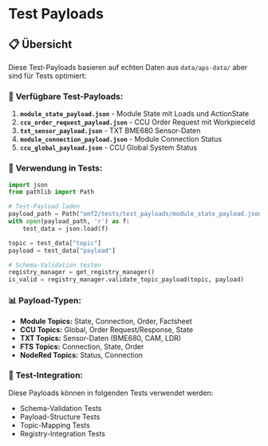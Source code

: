 # Test Payloads

## 📋 **Übersicht**

Diese Test-Payloads basieren auf echten Daten aus `data/aps-data/` aber sind für Tests optimiert:

### 🎯 **Verfügbare Test-Payloads:**

1. **`module_state_payload.json`** - Module State mit Loads und ActionState
2. **`ccu_order_request_payload.json`** - CCU Order Request mit WorkpieceId
3. **`txt_sensor_payload.json`** - TXT BME680 Sensor-Daten
4. **`module_connection_payload.json`** - Module Connection Status
5. **`ccu_global_payload.json`** - CCU Global System Status

### 🔧 **Verwendung in Tests:**

```python
import json
from pathlib import Path

# Test-Payload laden
payload_path = Path("omf2/tests/test_payloads/module_state_payload.json")
with open(payload_path, 'r') as f:
    test_data = json.load(f)

topic = test_data["topic"]
payload = test_data["payload"]

# Schema-Validation testen
registry_manager = get_registry_manager()
is_valid = registry_manager.validate_topic_payload(topic, payload)
```

### 📊 **Payload-Typen:**

- **Module Topics:** State, Connection, Order, Factsheet
- **CCU Topics:** Global, Order Request/Response, State
- **TXT Topics:** Sensor-Daten (BME680, CAM, LDR)
- **FTS Topics:** Connection, State, Order
- **NodeRed Topics:** Status, Connection

### 🎯 **Test-Integration:**

Diese Payloads können in folgenden Tests verwendet werden:
- Schema-Validation Tests
- Payload-Structure Tests  
- Topic-Mapping Tests
- Registry-Integration Tests

